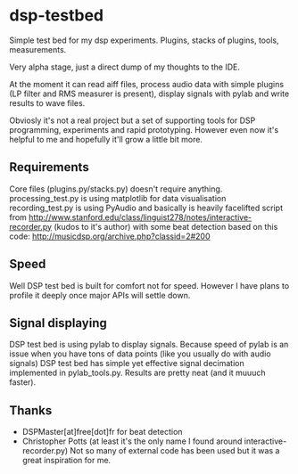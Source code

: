 dsp-testbed
===========

Simple test bed for my dsp experiments. Plugins, stacks of plugins, tools, measurements.

Very alpha stage, just a direct dump of my thoughts to the IDE.

At the moment it can read aiff files, process audio data with simple plugins (LP filter and RMS 
measurer is present), display signals with pylab and write results to wave files.

Obviosly it's not a real project but a set of supporting tools for DSP programming, experiments
and rapid prototyping. However even now it's helpful to me and hopefully it'll grow a little bit more.

## Requirements
Core files (plugins.py/stacks.py) doesn't require anything.
processing_test.py is using matplotlib for data visualisation
recording_test.py is using PyAudio and basically is heavily facelifted
script from http://www.stanford.edu/class/linguist278/notes/interactive-recorder.py
(kudos to it's author) with some beat detection based on this code:
http://musicdsp.org/archive.php?classid=2#200

## Speed
Well DSP test bed is built for comfort not for speed. However I have plans to profile it deeply once major
APIs will settle down.

## Signal displaying
DSP test bed is using pylab to display signals. Because speed of pylab is an issue when you have tons of
data points (like you usually do with audio signals) DSP test bed has simple yet effective signal decimation
implemented in pylab_tools.py. Results are pretty neat (and it muuuch faster).

## Thanks
* DSPMaster[at]free[dot]fr for beat detection
* Christopher Potts (at least it's the only name I found around interactive-recorder.py)
Not so many of external code has been used but it was a great inspiration for me.